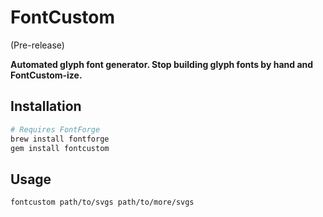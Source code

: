 FontCustom
==========

(Pre-release)

__Automated glyph font generator. Stop building glyph fonts by hand and FontCustom-ize.__


Installation
------------

```sh
# Requires FontForge
brew install fontforge
gem install fontcustom
```


Usage
-----

```sh
fontcustom path/to/svgs path/to/more/svgs
```
